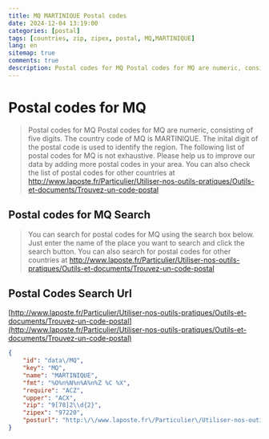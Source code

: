 ```yaml
---
title: MQ MARTINIQUE Postal codes 
date: 2024-12-04 13:19:00
categories: [postal]
tags: [countries, zip, zipex, postal, MQ,MARTINIQUE]
lang: en
sitemap: true
comments: true
description: Postal codes for MQ Postal codes for MQ are numeric, consisting of five digits. The country code of MQ is MARTINIQUE. The inital digit of the postal code is used to identify the region. The following list of postal codes for MQ is not exhaustive. Please help us to improve our data by adding more postal codes in your area. You can also check the list of postal codes for other countries at http://www.laposte.fr/Particulier/Utiliser-nos-outils-pratiques/Outils-et-documents/Trouvez-un-code-postal
---
```


# Postal codes for MQ
> Postal codes for MQ Postal codes for MQ are numeric, consisting of five digits. The country code of MQ is MARTINIQUE. The inital digit of the postal code is used to identify the region. The following list of postal codes for MQ is not exhaustive. Please help us to improve our data by adding more postal codes in your area. You can also check the list of postal codes for other countries at http://www.laposte.fr/Particulier/Utiliser-nos-outils-pratiques/Outils-et-documents/Trouvez-un-code-postal

## Postal codes for MQ Search 
> You can search for postal codes for MQ using the search box below. Just enter the name of the place you want to search and click the search button. You can also search for postal codes for other countries at http://www.laposte.fr/Particulier/Utiliser-nos-outils-pratiques/Outils-et-documents/Trouvez-un-code-postal

## Postal Codes Search Url

[http://www.laposte.fr/Particulier/Utiliser-nos-outils-pratiques/Outils-et-documents/Trouvez-un-code-postal](http://www.laposte.fr/Particulier/Utiliser-nos-outils-pratiques/Outils-et-documents/Trouvez-un-code-postal)
```json
{
    "id": "data\/MQ",
    "key": "MQ",
    "name": "MARTINIQUE",
    "fmt": "%O%n%N%n%A%n%Z %C %X",
    "require": "ACZ",
    "upper": "ACX",
    "zip": "9[78]2\\d{2}",
    "zipex": "97220",
    "posturl": "http:\/\/www.laposte.fr\/Particulier\/Utiliser-nos-outils-pratiques\/Outils-et-documents\/Trouvez-un-code-postal"
}
```
